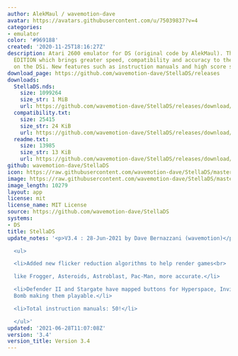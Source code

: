 ```yaml
---
author: AlekMaul / wavemotion-dave
avatar: https://avatars.githubusercontent.com/u/75039837?v=4
categories:
- emulator
color: '#969188'
created: '2020-11-25T18:16:27Z'
description: Atari 2600 emulator for DS (original code by AlekMaul). This is the PHOENIX
  EDITION which brings greater speed, compatibility and accuracy to the emulation
  on the DSi. New features such as instruction manuals and high score support included!
download_page: https://github.com/wavemotion-dave/StellaDS/releases
downloads:
  StellaDS.nds:
    size: 1099264
    size_str: 1 MiB
    url: https://github.com/wavemotion-dave/StellaDS/releases/download/3.4/StellaDS.nds
  compatibility.txt:
    size: 25415
    size_str: 24 KiB
    url: https://github.com/wavemotion-dave/StellaDS/releases/download/3.4/compatibility.txt
  readme.txt:
    size: 13985
    size_str: 13 KiB
    url: https://github.com/wavemotion-dave/StellaDS/releases/download/3.4/readme.txt
github: wavemotion-dave/StellaDS
icon: https://raw.githubusercontent.com/wavemotion-dave/StellaDS/master/logo.bmp
image: https://raw.githubusercontent.com/wavemotion-dave/StellaDS/master/arm9/gfx/bgTop.png
image_length: 10279
layout: app
license: mit
license_name: MIT License
source: https://github.com/wavemotion-dave/StellaDS
systems:
- DS
title: StellaDS
update_notes: '<p>V3.4 : 28-Jun-2021 by Dave Bernazzani (wavemotion)</p>

  <ul>

  <li>Added new flicker reduction algorithms to help render games<br>

  like Frogger, Asteroids, Astroblast, Pac-Man, more accurate.</li>

  <li>Defender II and Stargate have mapped buttons for Hyperspace, Inviso and Smart
  Bomb making them playable.</li>

  <li>Total instruction manuals: 50!</li>

  </ul>'
updated: '2021-06-28T11:07:08Z'
version: '3.4'
version_title: Version 3.4
---
```

